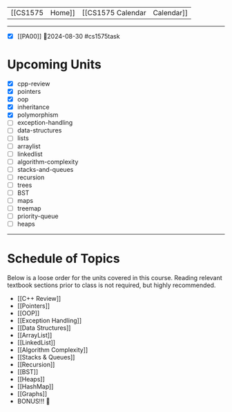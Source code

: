 
|  |  |  |  |
|----------|----------|----------|----------|
| [[CS1575|Home]] | [[CS1575 Calendar|Calendar]] | [[CS1575 Syllabus|Syllabus]] | [[Lecture Notes]] |

---


* [x] [[PA00]]  📅2024-08-30 #cs1575task


# Upcoming Units

* [x] cpp-review
* [x] pointers
* [x] oop
* [x] inheritance
* [x] polymorphism
* [ ] exception-handling
* [ ] data-structures
* [ ] lists
* [ ] arraylist
* [ ] linkedlist
* [ ] algorithm-complexity
* [ ] stacks-and-queues
* [ ] recursion
* [ ] trees
* [ ] BST
* [ ] maps
* [ ] treemap
* [ ] priority-queue
* [ ] heaps

---
# Schedule of Topics

Below is a loose order for the units covered in this course. Reading relevant textbook sections prior to class is not required, but highly recommended.

* [[C++ Review]]
* [[Pointers]]
* [[OOP]]
* [[Exception Handling]]
* [[Data Structures]]
* [[ArrayList]]
* [[LinkedList]]
* [[Algorithm Complexity]]
* [[Stacks & Queues]]
* [[Recursion]]
* [[BST]]
* [[Heaps]]
* [[HashMap]]
* [[Graphs]]
* BONUS!!! 🤑


